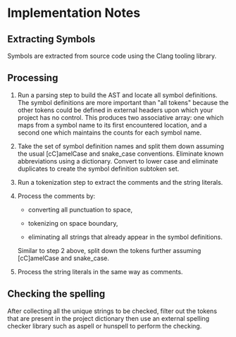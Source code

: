 Implementation Notes
====================

Extracting Symbols
------------------

Symbols are extracted from source code using the Clang tooling library.


Processing
----------

1. Run a parsing step to build the AST and locate all symbol definitions.
The symbol definitions are more important than "all tokens" because the other
tokens could be defined in external headers upon which your project has no
control. This produces two associative array: one which maps from a symbol
name to its first encountered location, and a second one which maintains the
counts for each symbol name.

2. Take the set of symbol definition names and split them down assuming the
usual [cC]amelCase and snake\_case conventions. Eliminate known abbreviations
using a dictionary. Convert to lower case and eliminate duplicates to create
the symbol definition subtoken set.

3. Run a tokenization step to extract the comments and the string literals.

4. Process the comments by:

   * converting all punctuation to space,

   * tokenizing on space boundary,

   * eliminating all strings that already appear in the symbol definitions.

   Similar to step 2 above, split down the tokens further assuming [cC]amelCase
   and snake\_case.

5. Process the string literals in the same way as comments.


Checking the spelling
---------------------

After collecting all the unique strings to be checked, filter out the tokens
that are present in the project dictionary then use an external spelling
checker library such as aspell or hunspell to perform the checking.
